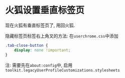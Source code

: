 # 火狐设置垂直标签页

现在火狐有垂直标签页了, 用回火狐.

隐藏标签页标签右上角叉的方法: 在`userchrome.css`中添加

```css
.tab-close-button {
    display: none !important;
}
```

注: 需要先在`about:config`中, 启用`toolkit.legacyUserProfileCustomizations.stylesheets`
